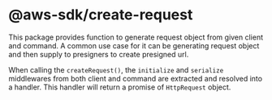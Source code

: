 # @aws-sdk/create-request

This package provides function to generate request object from given client and command. A common use case for it can be generating request object and then supply
to presigners to create presigned url.

When calling the `createRequest()`, the `initialize` and `serialize` middlewares 
from both client and command are extracted and resolved into a handler. This handler
will return a promise of `HttpRequest` object.
